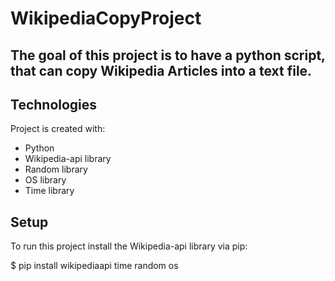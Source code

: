 # WikipediaCopyProject

## The goal of this project is to have a python script, that can copy Wikipedia Articles into a text file.

## Technologies
Project is created with:

* Python
* Wikipedia-api library
* Random library
* OS library
* Time library

## Setup
To run this project install the Wikipedia-api library via pip:

$ pip install wikipediaapi time random os

